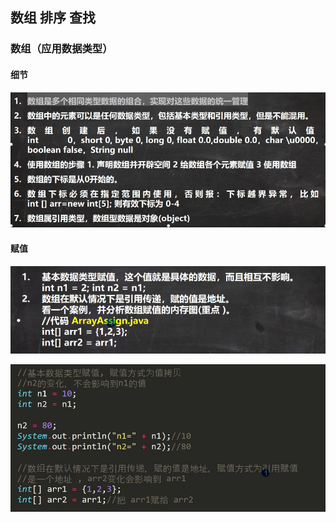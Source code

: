 ## 数组 排序 查找
### 数组（应用数据类型）
#### 细节
![输入图片说明](/imgs/2024-07-10/UZ2FF6g3qn2Ikpkt.png)

#### 赋值
![输入图片说明](/imgs/2024-07-10/xCjpgZo1l9NonAV3.png)

![输入图片说明](/imgs/2024-07-10/ANOhZnG9pqVVeWbC.png)
<!--stackedit_data:
eyJoaXN0b3J5IjpbLTk3MTA3NTIzNywyMTA0Njk4MDc0LC0xOT
YwODE1OTY0LDE0NDA3MjY0NjddfQ==
-->